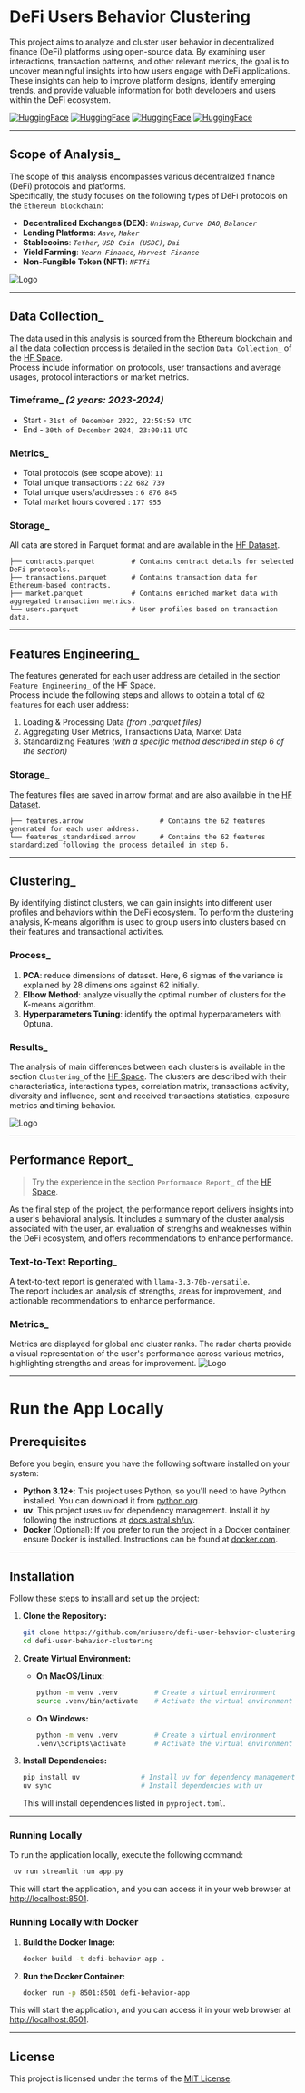 # DeFi Users Behavior Clustering

This project aims to analyze and cluster user behavior in decentralized finance (DeFi) platforms using open-source data. By examining user interactions, transaction patterns, and other relevant metrics, the goal is to uncover meaningful insights into how users engage with DeFi applications. These insights can help to improve platform designs, identify emerging trends, and provide valuable information for both developers and users within the DeFi ecosystem.

[![HuggingFace](https://img.shields.io/badge/%20COLLECTION-FFD700?style=for-the-badge&logo=huggingface&logoColor=black)](https://huggingface.co/collections/mriusero/defi-behavior-analysis-67a0d6d132ccecdff8068369)
[![HuggingFace](https://img.shields.io/badge/DATASET-FFD700?style=for-the-badge&logo=huggingface&logoColor=black)](https://huggingface.co/datasets/mriusero/DeFi-Protocol-Data-on-Ethereum-2023-2024)
[![HuggingFace](https://img.shields.io/badge/SPACE-FFD700?style=for-the-badge&logo=huggingface&logoColor=black)](https://mriusero-defi-behavior.hf.space)
[![HuggingFace](https://img.shields.io/badge/MODELS-FFD700?style=for-the-badge&logo=huggingface&logoColor=black)](https://huggingface.co/mriusero/DeFI-Behavior-Models)

---
## Scope of Analysis_

The scope of this analysis encompasses various decentralized finance (DeFi) protocols and platforms.   
Specifically, the study focuses on the following types of DeFi protocols on the `Ethereum blockchain`:

- **Decentralized Exchanges (DEX)**: *`Uniswap`, `Curve DAO`, `Balancer`*
- **Lending Platforms**: *`Aave`, `Maker`*
- **Stablecoins**: *`Tether`, `USD Coin (USDC)`, `Dai`*
- **Yield Farming**: *`Yearn Finance`, `Harvest Finance`*
- **Non-Fungible Token (NFT)**: *`NFTfi`*

![Logo](docs/graphics/network/protocols_network_with_legend.png)

---
## Data Collection_
The data used in this analysis is sourced from the Ethereum blockchain and all the data collection process is detailed in the section `Data Collection_` of the [HF Space](https://mriusero-defi-behavior.hf.space).  
Process include information on protocols, user transactions and average usages, protocol interactions or market metrics.

### Timeframe_ *(2 years: 2023-2024)*
* Start  -  `31st of December 2022, 22:59:59 UTC`
* End  -  `30th of December 2024, 23:00:11 UTC`

### Metrics_
- Total protocols (see scope above): `11` 
- Total unique transactions : `22 682 739` 
- Total unique users/addresses : `6 876 845` 
- Total market hours covered : `177 955`

### Storage_
All data are stored in Parquet format and are available in the [HF Dataset](https://huggingface.co/datasets/mriusero/DeFi-Protocol-Data-on-Ethereum-2023-2024/tree/main/dataset/data).  

    ├── contracts.parquet         # Contains contract details for selected DeFi protocols.
    ├── transactions.parquet      # Contains transaction data for Ethereum-based contracts.
    ├── market.parquet            # Contains enriched market data with aggregated transaction metrics.
    └── users.parquet             # User profiles based on transaction data.

---
## Features Engineering_
The features generated for each user address are detailed in the section `Feature Engineering_` of the [HF Space](https://mriusero-defi-behavior.hf.space).  
Process include the following steps and allows to obtain a total of `62 features` for each user address: 
1. Loading & Processing Data *(from .parquet files)*
2. Aggregating User Metrics, Transactions Data, Market Data
3. Standardizing Features *(with a specific method described in step 6 of the section)*

### Storage_
The features files are saved in arrow format and are also available in the [HF Dataset](https://huggingface.co/datasets/mriusero/DeFi-Protocol-Data-on-Ethereum-2023-2024/tree/main/dataset/data).

    ├── features.arrow                   # Contains the 62 features generated for each user address.
    └── features_standardised.arrow      # Contains the 62 features standardized following the process detailed in step 6.

---

## Clustering_
By identifying distinct clusters, we can gain insights into different user profiles and behaviors within the DeFi ecosystem.
To perform the clustering analysis, K-means algorithm is used to group users into clusters based on their features and transactional activities.

### Process_
1. **PCA**: reduce dimensions of dataset. Here, 6 sigmas of the variance is explained by 28 dimensions against 62 initially.
2. **Elbow Method**: analyze visually the optimal number of clusters for the K-means algorithm.
3. **Hyperparameters Tuning**: identify the optimal hyperparameters with Optuna.

### Results_
The analysis of main differences between each clusters is available in the section `Clustering_`of the [HF Space](https://mriusero-defi-behavior.hf.space). The clusters are described with their characteristics, interactions types, correlation matrix, transactions activity, diversity and influence, sent and received transactions statistics, exposure metrics and timing behavior.

![Logo](docs/graphics/kmeans/clusters_synthesis.png)

---
## Performance Report_
> Try the experience in the section `Performance Report_` of the [HF Space](https://mriusero-defi-behavior.hf.space).

As the final step of the project, the performance report delivers insights into a user's behavioral analysis. It includes a summary of the cluster analysis associated with the user, an evaluation of strengths and weaknesses within the DeFi ecosystem, and offers recommendations to enhance performance.

### Text-to-Text Reporting_
A text-to-text report is generated with `llama-3.3-70b-versatile`.  
The report includes an analysis of strengths, areas for improvement, and actionable recommendations to enhance performance.

### Metrics_
Metrics are displayed for global and cluster ranks. The radar charts provide a visual representation of the user's performance across various metrics, highlighting strengths and areas for improvement.
![Logo](docs/graphics/kmeans/global_and_cluster_metrics.png)

---
# Run the App Locally
## Prerequisites
Before you begin, ensure you have the following software installed on your system:
- **Python 3.12+**: This project uses Python, so you'll need to have Python installed. You can download it from [python.org](https://www.python.org/).
- **uv**: This project uses `uv` for dependency management. Install it by following the instructions at [docs.astral.sh/uv](https://docs.astral.sh/uv/).
- **Docker** (Optional): If you prefer to run the project in a Docker container, ensure Docker is installed. Instructions can be found at [docker.com](https://www.docker.com/).

---
## Installation
Follow these steps to install and set up the project:

1. **Clone the Repository:**
   ```bash
   git clone https://github.com/mriusero/defi-user-behavior-clustering    # Clone the repository
   cd defi-user-behavior-clustering                                       # Access the project directory
   ```
   
2. **Create Virtual Environment:**  

   - **On MacOS/Linux:**
      ```bash
      python -m venv .venv         # Create a virtual environment
      source .venv/bin/activate    # Activate the virtual environment
      ```
   - **On Windows:**
      ```bash
      python -m venv .venv         # Create a virtual environment
      .venv\Scripts\activate       # Activate the virtual environment
      ```

3. **Install Dependencies:**
   ```bash
   pip install uv               # Install uv for dependency management
   uv sync                      # Install dependencies with uv
   ```
    This will install dependencies listed in `pyproject.toml`.
---
### Running Locally
To run the application locally, execute the following command:

```bash
 uv run streamlit run app.py
```
This will start the application, and you can access it in your web browser at [http://localhost:8501](http://localhost:8501).

### Running Locally with Docker
1. **Build the Docker Image:**
   ```bash
   docker build -t defi-behavior-app .
   ```
2. **Run the Docker Container:**
   ```bash
   docker run -p 8501:8501 defi-behavior-app
   ```
This will start the application, and you can access it in your web browser at [http://localhost:8501](http://localhost:8501).

---
## License
This project is licensed under the terms of the [MIT License](LICENSE).